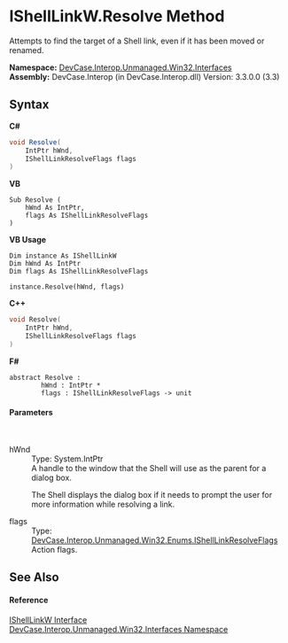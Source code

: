 # IShellLinkW.Resolve Method 
 

Attempts to find the target of a Shell link, even if it has been moved or renamed.

**Namespace:**&nbsp;<a href="N_DevCase_Interop_Unmanaged_Win32_Interfaces">DevCase.Interop.Unmanaged.Win32.Interfaces</a><br />**Assembly:**&nbsp;DevCase.Interop (in DevCase.Interop.dll) Version: 3.3.0.0 (3.3)

## Syntax

**C#**<br />
``` C#
void Resolve(
	IntPtr hWnd,
	IShellLinkResolveFlags flags
)
```

**VB**<br />
``` VB
Sub Resolve ( 
	hWnd As IntPtr,
	flags As IShellLinkResolveFlags
)
```

**VB Usage**<br />
``` VB Usage
Dim instance As IShellLinkW
Dim hWnd As IntPtr
Dim flags As IShellLinkResolveFlags

instance.Resolve(hWnd, flags)
```

**C++**<br />
``` C++
void Resolve(
	IntPtr hWnd, 
	IShellLinkResolveFlags flags
)
```

**F#**<br />
``` F#
abstract Resolve : 
        hWnd : IntPtr * 
        flags : IShellLinkResolveFlags -> unit 

```


#### Parameters
&nbsp;<dl><dt>hWnd</dt><dd>Type: System.IntPtr<br />A handle to the window that the Shell will use as the parent for a dialog box. 

 The Shell displays the dialog box if it needs to prompt the user for more information while resolving a link.</dd><dt>flags</dt><dd>Type: <a href="T_DevCase_Interop_Unmanaged_Win32_Enums_IShellLinkResolveFlags">DevCase.Interop.Unmanaged.Win32.Enums.IShellLinkResolveFlags</a><br />Action flags.</dd></dl>

## See Also


#### Reference
<a href="T_DevCase_Interop_Unmanaged_Win32_Interfaces_IShellLinkW">IShellLinkW Interface</a><br /><a href="N_DevCase_Interop_Unmanaged_Win32_Interfaces">DevCase.Interop.Unmanaged.Win32.Interfaces Namespace</a><br />